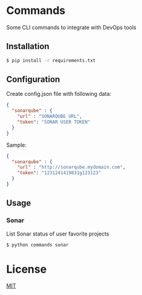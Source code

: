 # Commands

Some CLI commands to integrate with DevOps tools

## Installation

```bash
$ pip install -r requirements.txt
```

## Configuration

Create config.json file with following data:

```json
{
  "sonarqube" : {
    "url" : "SONARQUBE URL",
    "token": "SONAR USER TOKEN"
  }
}
```

Sample:
```json
{
  "sonarqube" : {
    "url" : "http://sonarqube.mydomain.com",
    "token": "1231241419831g123123"
  }
}
```

## Usage

### Sonar

List Sonar status of user favorite projects

```bash
$ python commands sonar
```

# License

[MIT](http://en.wikipedia.org/wiki/MIT_License)

